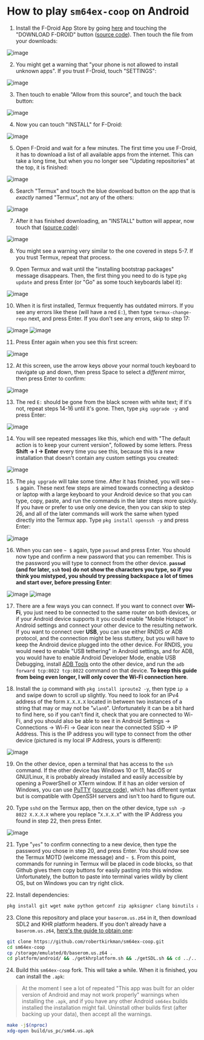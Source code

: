 # How to play `sm64ex-coop` on Android

1. Install the F-Droid App Store by going [here](https://f-droid.org/) and touching the "DOWNLOAD F-DROID" button ([source code](https://github.com/f-droid/fdroidclient)). Then touch the file from your downloads:

![image](https://user-images.githubusercontent.com/31490854/207102280-3db84815-53d0-467c-886a-a833be5c8780.png)


2. You might get a warning that "your phone is not allowed to install unknown apps". If you trust F-Droid, touch "SETTINGS":

![image](https://user-images.githubusercontent.com/31490854/207102454-605f0173-4585-41b8-bc77-7045fc9dacdc.png)


3. Then touch to enable "Allow from this source", and touch the back button:

![image](https://user-images.githubusercontent.com/31490854/207102632-2d246eac-a5bc-4e9e-8092-5bcb76b4360f.png)


4. Now you can touch "INSTALL" for F-Droid:

![image](https://user-images.githubusercontent.com/31490854/207102705-d6f27617-a4d7-4ff4-ab7b-9c763be85c8d.png)


5. Open F-Droid and wait for a few minutes. The first time you use F-Droid, it has to download a list of all available apps from the internet. This can take a long time, but when you no longer see "Updating repositories" at the top, it is finished:

![image](https://user-images.githubusercontent.com/31490854/207102841-ddcfef14-73f4-4f03-974c-c986d3c67713.png)


6. Search "Termux" and touch the blue download button on the app that is _exactly_ named "Termux", not any of the others:

![image](https://user-images.githubusercontent.com/31490854/207103001-d0509436-492d-4510-8de5-e45554725407.png)


7. After it has finished downloading, an "INSTALL" button will appear, now touch that ([source code](https://github.com/termux/termux-app)):

![image](https://user-images.githubusercontent.com/31490854/207103108-8568f61f-3b53-4a06-ab97-d42acb7947a8.png)


8. You might see a warning very similar to the one covered in steps 5-7. If you trust Termux, repeat that process.

9. Open Termux and wait until the "installing bootstrap packages" message disappears. Then, the first thing you need to do is type `pkg update` and press Enter (or "Go" as some touch keyboards label it):

![image](https://user-images.githubusercontent.com/31490854/207103297-03620115-e5d3-46de-bc69-58c74dfabf4b.png)


10. When it is first installed, Termux frequently has outdated mirrors. If you see any errors like these (will have a red `E:`), then type `termux-change-repo` next, and press Enter. If you don't see any errors, skip to step 17:

![image](https://user-images.githubusercontent.com/31490854/207103444-c206ab3d-5245-4ca4-b392-7930e6db65d7.png)
![image](https://user-images.githubusercontent.com/31490854/207103521-8658e35f-8d7f-4b36-b416-7eda94bfa53a.png)


11. Press Enter again when you see this first screen:

![image](https://user-images.githubusercontent.com/31490854/207103623-82f57c13-c0c9-486b-b3bc-529ff13e4e3a.png)


12. At this screen, use the arrow keys _above_ your normal touch keyboard to navigate up and down, then press Space to select a _different_ mirror, then press Enter to confirm:

![image](https://user-images.githubusercontent.com/31490854/207103874-9ab3eed7-c2c5-47da-89df-1b9e14cc95da.png)


13. The red `E:` should be gone from the black screen with white text; if it's not, repeat steps 14-16 until it's gone. Then, type `pkg upgrade -y` and press Enter:

![image](https://user-images.githubusercontent.com/31490854/207104093-8037ed9f-207d-403b-bc28-262633f167a4.png)


14. You will see repeated messages like this, which end with "The default action is to keep your current version", followed by some letters. Press **Shift -> I -> Enter** every time you see this, because this is a new installation that doesn't contain any custom settings you created:

![image](https://user-images.githubusercontent.com/31490854/207104260-172db617-cc34-4699-a079-d8320ea6c055.png)


15. The `pkg upgrade` will take some time. After it has finished, you will see `~ $` again. These next few steps are aimed towards connecting a desktop or laptop with a large keyboard to your Android device so that you can type, copy, paste, and run the commands in the later steps more quickly. If you have or prefer to use only one device, then you can skip to step 26, and all of the later commands will work the same when typed directly into the Termux app. Type `pkg install openssh -y` and press Enter:

![image](https://user-images.githubusercontent.com/31490854/207104319-d51ab7f1-e1bd-4903-8d1e-117acb8aba9e.png)


16. When you can see `~ $` again, type `passwd` and press Enter. You should now type and confirm a new password that you can remember. This is the password you will type to connect from the other device. **`passwd` (and for later, `ssh` too) do not show the characters you type, so if you think you mistyped, you should try pressing backspace a lot of times and start over, before pressing Enter**:

![image](https://user-images.githubusercontent.com/31490854/207104403-2a6583aa-d54e-4e69-9652-f36dea53b0ec.png)
![image](https://user-images.githubusercontent.com/31490854/207104636-e8a4a0b8-8f7a-4f23-a11d-dc53f54d7937.png)



17. There are a few ways you can connect. If you want to connect over **Wi-Fi**, you just need to be connected to the same router on both devices, or if your Android device supports it you could enable "Mobile Hotspot" in Android settings and connect your other device to the resulting network. If you want to connect over **USB**, you can use either RNDIS or ADB protocol, and the connection might be less stuttery, but you will have to keep the Android device plugged into the other device. For RNDIS, you would need to enable "USB tethering" in Android settings, and for ADB, you would have to enable Android Developer Mode, enable USB Debugging, install [ADB Tools](https://developer.android.com/studio/command-line/adb) onto the other device, and run the `adb forward tcp:8022 tcp:8022` command on that device. **To keep this guide from being even longer, I will only cover the Wi-Fi connection here**.

18. Install the `ip` command with `pkg install iproute2 -y`, then type `ip a` and swipe down to scroll up slightly. You need to look for an IPv4 address of the form `X.X.X.X` located in between two instances of a string that may or may not be "`wlan0`". Unfortunately it can be a bit hard to find here, so if you can't find it, check that you are connected to Wi-Fi, and you should also be able to see it in Android Settings -> Connections -> Wi-Fi -> Gear icon near the connected SSID -> IP Address. This is the IP address you will type to connect from the other device (pictured is my local IP Address, yours is different):

![image](https://user-images.githubusercontent.com/31490854/207105158-fee645a1-e2fe-4dea-a4db-527e0b947202.png)


19. On the other device, open a terminal that has access to the `ssh` command. If the other device has Windows 10 or 11, MacOS or GNU/Linux, it is probably already installed and easily accessible by opening a PowerShell or XTerm window. If it has an older version of Windows, you can use [PuTTY](https://www.chiark.greenend.org.uk/~sgtatham/putty/latest.html) ([source code](https://git.tartarus.org/?p=simon/putty.git;a=tree)), which has different syntax but is compatible with OpenSSH servers and isn't too hard to figure out.

20. Type `sshd` on the Termux app, then on the other device, type `ssh -p 8022 X.X.X.X` where you replace "`X.X.X.X`" with the IP Address you found in step 22, then press Enter.

![image](https://user-images.githubusercontent.com/31490854/207105585-f5dfc528-cfce-4be9-b78b-72dd109ca913.png)


21. Type "`yes`" to confirm connecting to a new device, then type the password you chose in step 20, and press Enter. You should now see the Termux MOTD (welcome message) and `~ $`. From this point, commands for running in Termux will be placed in code blocks, so that Github gives them copy buttons for easily pasting into this window. Unfortunately, the button to paste into terminal varies wildly by client OS, but on Windows you can try right click.

22. Install dependencies:

```bash
pkg install git wget make python getconf zip apksigner clang binutils aapt
```

23. Clone this repository and place your `baserom.us.z64` in it, then download SDL2 and KHR platform headers. If you don't already have a `baserom.us.z64`, [here's the guide to obtain one](https://github.com/sanni/cartreader/wiki/What-to-order):

```bash
git clone https://github.com/robertkirkman/sm64ex-coop.git
cd sm64ex-coop
cp /storage/emulated/0/baserom.us.z64 .
cd platform/android/ && ./getkhrplatform.sh && ./getSDL.sh && cd ../..
```

24. Build this `sm64ex-coop` fork. This will take a while. When it is finished, you can install the `.apk`:

> At the moment I see a lot of repeated "This app was built for an older version of Android and may not work properly" warnings when installing the `.apk`, and if you have any other Android `sm64ex` builds installed the installation might fail. Uninstall other builds first (after backing up your data), then accept all the warnings.

```bash
make -j$(nproc)
xdg-open build/us_pc/sm64.us.apk
```
